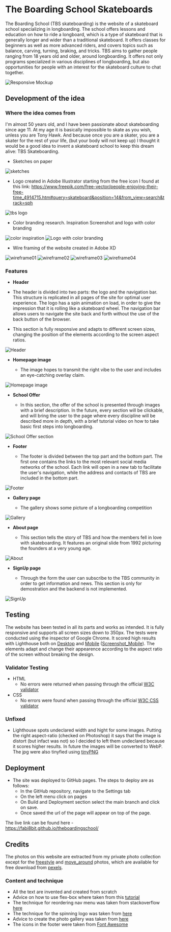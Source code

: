 # The Boarding School Skateboards

The Boarding School (TBS skateboarding) is the website of a skateboard school specializing in longboarding. The school offers lessons and education on how to ride a longboard, which is a type of skateboard that is generally longer and wider than a traditional skateboard. It offers classes for beginners as well as more advanced riders, and covers topics such as balance, carving, turning, braking, and tricks. TBS aims to gather people ranging from 18 years old and older, around longboarding. It offers not only programs specialized in various disciplines of longboarding, but also opportunities for people with an interest for the skateboard culture to chat together.

![Responsive Mockup](readme_images/responsive_mock_up.png)




## Development of the idea

### Where the idea comes from

I'm almost 50 years old, and I have been passionate about skateboarding since age 11. At my age it is basically impossible to skate as you wish, unless you are Tony Hawk. And because once you are a skater, you are a skater for the rest of your life, (but your body will not keep up) I thought it would be a good idea to invent a skateboard school to keep this dream alive: TBS Skateboarding.

- Sketches on paper

![sketches](readme_images/sketches.png)

- Logo created in Adobe Illustrator starting from the free icon I found at this link: https://www.freepik.com/free-vector/people-enjoying-their-free-time_4914715.htm#query=skateboard&position=14&from_view=search&track=sph

![tbs logo](readme_images/tbs-logo_small_readme.png)

- Color branding research. Inspiration Screenshot and logo with color branding

![color inspiration](readme_images/color-inspiration-straction.png)
![Logo with color branding](readme_images/tbs-color-branding-01.png)



- Wire framing of the website created in Adobe XD

![wireframe01](readme_images/01-wireframe-Index.png)
![wireframe02](readme_images/02-wireframe-gallery.png)
![wireframe03](readme_images/03-wireframe-About.png)
![wireframe04](readme_images/04-wireframe-SignUp.png)




### Features

  - __Header__

  - The header is divided into two parts: the logo and the navigation bar. This structure is replicated in all pages of the site for optimal user experience. The logo has a spin animation on load, in order to give the impression that it is rolling like a skateboard wheel. The navigation bar allows users to navigate the site back and forth without the use of the back button of the browser.
  - This section is fully responsive and adapts to different screen sizes, changing the position of the elements according to the screen aspect ratios.

![Header](readme_images/header-scrshot.webp)

- __Homepage image__

  - The image hopes to transmit the right vibe to the user and includes an eye-catching overlay claim.

![Homepage image](readme_images/homepage-scrshot.webp)


- __School Offer__
  
  - In this section, the offer of the school is presented through images with a brief description. In the future, every section will be clickable, and will bring the user to the page where every discipline will be described more in depth, with a brief tutorial video on how to take basic first steps into longboarding.

![School Offer section](readme_images/offer-scrshot.webp)


- __Footer__

  - The footer is divided between the top part and the bottom part. The first one contains the links to the most relevant social media networks of the school. Each link will open in a new tab to facilitate the user's navigation, while the address and contacts of TBS are included in the bottom part.

![Footer](readme_images/footer-scrsot.webp)


- __Gallery page__

  - The gallery shows some picture of a longboarding competition

![Gallery](readme_images/gallery-scrshot.webp)


- __About page__

  - This section tells the story of TBS and how the members fell in love with skateboarding. It features an original slide from 1992 picturing the founders at a very young age.

![About](readme_images/about-scrshot.webp)


- __SignUp page__

  - Through the form the user can subscribe to the TBS community in order to get information and news. This section is only for demostration and the backend is not implemented.

![SignUp](readme_images/signup-scrshot.webp)



## Testing 

The website has been tested in all its parts and works as intended. It is fully responsive and supports all screen sizes down to 350px. The tests were conducted using the inspector of Google Chrome. It scored high results with Lighthouse both on [Desktop](readme_images/lighthouse_desktop_results.png) and [Mobile](readme_images/lighthouse_mobile_results.png) ([Screenshot_Mobile](readme_images/lighthouse_mobile_test_scrshot.png)).
The elements adapt and change their appearence according to the aspect ratio of the screen without breaking the design.





### Validator Testing 

- HTML
  - No errors were returned when passing through the official [W3C validator](readme_images/w3c_html-validator_scrshot.png)
- CSS
  - No errors were found when passing through the official [W3C CSS validator](readme_images/w3c_css-validator_scrshot.png)

### Unfixed

- Lighthouse spots undeclared width and hight for some images. Putting the right aspect-ratio (checked on Photoshop) it says that the image is distort (but infact was not) so I decided to left them undeclared because it scores higher results.
In future the images will be converted to WebP. The jpg were also tinyfied using [tinyPNG](https://tinypng.com/)

## Deployment



- The site was deployed to GitHub pages. The steps to deploy are as follows: 
  - In the GitHub repository, navigate to the Settings tab 
  - On the left menu click on pages
  - On Build and Deployment section select the main branch and click on save.
  - Once saved the url of the page will appear on top of the page. 

The live link can be found here - https://fabi8bit.github.io/theboardingschool/


## Credits 

The photos on this website are extracted from my private photo collection except for the [freestyle](assets/images/freestyle-thumb-small.jpg) and [move_around](assets/images/move-thumb-small.jpg) photos, which are available for free download from [pexels](https://www.pexels.com/search/longboard/).

### Content and technique

- All the text are invented and created from scratch
- Advice on how to use flex-box where taken from this [tutorial](https://www.youtube.com/watch?v=fYq5PXgSsbE&t=17s)
- The technique for reordering nav menu was taken from stackoverflow [here](https://stackoverflow.com/questions/11243002/css-float-right-without-changing-order)
- The technique for the spinning logo was taken from [here](https://codepen.io/teerapuch/pen/vLJXeR)
- Advice to create the photo gallery was taken from [here](https://blog.logrocket.com/responsive-image-gallery-css-flexbox/)
- The icons in the footer were taken from [Font Awesome](https://fontawesome.com/)

